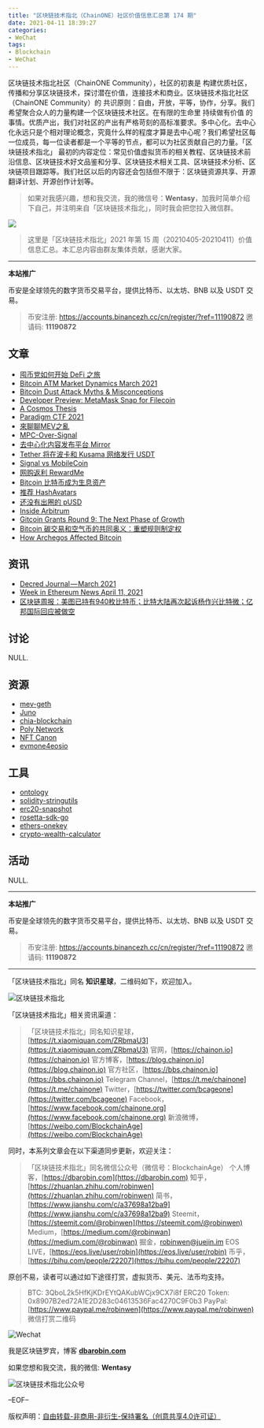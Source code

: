 ```yaml
---
title: "区块链技术指北（ChainONE）社区价值信息汇总第 174 期"
date: 2021-04-11 18:39:27
categories:
- WeChat
tags:
- Blockchain
- WeChat
---
```

区块链技术指北社区（ChainONE Community），社区的初衷是 构建优质社区，传播和分享区块链技术，探讨潜在价值，连接技术和商业。区块链技术指北社区（ChainONE Community）的 共识原则：自由，开放，平等，协作，分享。我们希望聚合众人的力量构建一个区块链技术社区。在有限的生命里 持续做有价值 的事情。优质产出，我们对社区的产出有严格苛刻的高标准要求。多中心化。去中心化永远只是个相对理论概念，究竟什么样的程度才算是去中心呢？我们希望社区每一位成员，每一位读者都是一个平等的节点，都可以为社区贡献自己的力量。「区块链技术指北」 最初的内容定位：常见价值虚拟货币的相关教程、区块链技术前沿信息、区块链技术好文品鉴和分享、区块链技术相关工具、区块链技术分析、区块链项目跟踪等。我们社区以后的内容还会包括但不限于：区块链资源共享、开源翻译计划、开源创作计划等。
<!-- more -->

> 如果对我感兴趣，想和我交流，我的微信号：**Wentasy**，加我时简单介绍下自己，并注明来自「区块链技术指北」，同时我会把您拉入微信群。

![](https://cdn.dbarobin.com/EFxCQjC.png)

> 这里是「区块链技术指北」2021 年第 15 周（20210405-20210411）价值信息汇总。本汇总内容由群友集体贡献，感谢大家。

***

**本站推广**

币安是全球领先的数字货币交易平台，提供比特币、以太坊、BNB 以及 USDT 交易。

> 币安注册: https://accounts.binancezh.cc/cn/register/?ref=11190872
> 邀请码: **11190872**

## 文章

* [囤币党如何开始 DeFi 之旅](https://bbs.chainon.io/d/7473)
* [Bitcoin ATM Market Dynamics March 2021](https://bbs.chainon.io/d/7477)
* [Bitcoin Dust Attack Myths & Misconceptions](https://bbs.chainon.io/d/7478)
* [Developer Preview: MetaMask Snap for Filecoin](https://bbs.chainon.io/d/7480)
* [A Cosmos Thesis](https://bbs.chainon.io/d/7481)
* [Paradigm CTF 2021](https://bbs.chainon.io/d/7482)
* [來聊聊MEV之亂](https://bbs.chainon.io/d/7483)
* [MPC-Over-Signal](https://bbs.chainon.io/d/7485)
* [去中心化内容发布平台 Mirror](https://bbs.chainon.io/d/7486)
* [Tether 将在波卡和 Kusama 网络发行 USDT](https://bbs.chainon.io/d/7487)
* [Signal vs MobileCoin](https://bbs.chainon.io/d/7488)
* [网购返利 RewardMe](https://bbs.chainon.io/d/7489)
* [Bitcoin 比特币成为生息资产](https://bbs.chainon.io/d/7490)
* [推荐 HashAvatars](https://bbs.chainon.io/d/7491)
* [还没有出圈的 pUSD](https://bbs.chainon.io/d/7492)
* [Inside Arbitrum](https://bbs.chainon.io/d/7494)
* [Gitcoin Grants Round 9: The Next Phase of Growth](https://bbs.chainon.io/d/7495)
* [Bitcoin 碳交易和空气币的共同奥义：重塑规则制定权](https://bbs.chainon.io/d/7496)
* [How Archegos Affected Bitcoin](https://bbs.chainon.io/d/7497)

## 资讯

* [Decred Journal — March 2021](https://bbs.chainon.io/d/7479)
* [Week in Ethereum News April 11, 2021](https://bbs.chainon.io/d/7484)
* [区块链周报：美图已持有940枚比特币；比特大陆再次起诉杨作兴比特微；亿邦国际回应被做空](https://bbs.chainon.io/d/7493)

## 讨论

NULL.

## 资源

* [mev-geth](https://bbs.chainon.io/d/7499)
* [Juno](https://bbs.chainon.io/d/7500)
* [chia-blockchain](https://bbs.chainon.io/d/7503)
* [Poly Network](https://bbs.chainon.io/d/7470)
* [NFT Canon](https://bbs.chainon.io/d/7472)
* [evmone4eosio](https://bbs.chainon.io/d/7474)

## 工具

* [ontology](https://bbs.chainon.io/d/7498)
* [solidity-stringutils](https://bbs.chainon.io/d/7501)
* [erc20-snapshot](https://bbs.chainon.io/d/7502)
* [rosetta-sdk-go](https://bbs.chainon.io/d/7471)
* [ethers-onekey](https://bbs.chainon.io/d/7475)
* [crypto-wealth-calculator](https://bbs.chainon.io/d/7476)

## 活动

NULL.

***

**本站推广**

币安是全球领先的数字货币交易平台，提供比特币、以太坊、BNB 以及 USDT 交易。

> 币安注册: https://accounts.binancezh.cc/cn/register/?ref=11190872
> 邀请码: **11190872**

***

「区块链技术指北」同名 **知识星球**，二维码如下，欢迎加入。

![区块链技术指北](https://cdn.dbarobin.com/3YzonTR.png)

「区块链技术指北」相关资讯渠道：

> 「区块链技术指北」同名知识星球，[https://t.xiaomiquan.com/ZRbmaU3](https://t.xiaomiquan.com/ZRbmaU3)
> 官网，[https://chainon.io](https://chainon.io)
> 官方博客，[https://blog.chainon.io](https://blog.chainon.io)
> 官方社区，[https://bbs.chainon.io](https://bbs.chainon.io)
> Telegram Channel，[https://t.me/chainone](https://t.me/chainone)
> Twitter，[https://twitter.com/bcageone](https://twitter.com/bcageone)
> Facebook，[https://www.facebook.com/chainone.org](https://www.facebook.com/chainone.org)
> 新浪微博，[https://weibo.com/BlockchainAge](https://weibo.com/BlockchainAge)

同时，本系列文章会在以下渠道同步更新，欢迎关注：

> 「区块链技术指北」同名微信公众号（微信号：BlockchainAge）
> 个人博客，[https://dbarobin.com](https://dbarobin.com)
> 知乎，[https://zhuanlan.zhihu.com/robinwen](https://zhuanlan.zhihu.com/robinwen)
> 简书，[https://www.jianshu.com/c/a37698a12ba9](https://www.jianshu.com/c/a37698a12ba9)
> Steemit，[https://steemit.com/@robinwen](https://steemit.com/@robinwen)
> Medium，[https://medium.com/@robinwan](https://medium.com/@robinwan)
> 掘金，[robinwen@juejin.im](https://juejin.im/user/5673ccae60b2260ee435f89a/posts)
> EOS LIVE，[https://eos.live/user/robin](https://eos.live/user/robin)
> 币乎，[https://bihu.com/people/22207](https://bihu.com/people/22207)

原创不易，读者可以通过如下途径打赏，虚拟货币、美元、法币均支持。

> BTC: 3QboL2k5HfKjKDrEYtQAKubWCjx9CX7i8f
> ERC20 Token: 0x8907B2ed72A1E2D283c04613536Fac4270C9F0b3
> PayPal: [https://www.paypal.me/robinwen](https://www.paypal.me/robinwen)
> 微信打赏二维码

![Wechat](https://cdn.dbarobin.com/SzoNl5b.jpg)

我是区块链罗宾，博客 **[dbarobin.com](https://dbarobin.com/)**

如果您想和我交流，我的微信: **Wentasy**

![区块链技术指北公众号](https://cdn.dbarobin.com/w0wignb.png)

–EOF–

版权声明：[自由转载-非商用-非衍生-保持署名（创意共享4.0许可证）](http://creativecommons.org/licenses/by-nc-nd/4.0/deed.zh)